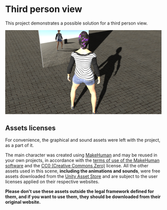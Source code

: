 # Third person view
This project demonstrates a possible solution for a third person view.

<img src="Screenshots/3rdPersonView.png" width="500" />

## Assets licenses
For convenience, the graphical and sound assets were left with the project, as a part of it.

The main character was created using [MakeHuman](http://www.makehumancommunity.org/) and may be reused in your own projects, in accordance with the [terms of use of the MakeHuman software](http://www.makehumancommunity.org/wiki/FAQ:Can_I_sell_models_created_with_MakeHuman%3F) and the [CC0 (Creative Commons Zero)](https://creativecommons.org/publicdomain/zero/1.0/) license. All the other assets used in this scene, **including the animations and sounds**, were free assets downloaded from the [Unity Asset Store](https://assetstore.unity.com/) and are subject to the user licenses applied on their respective websites.

**Please don't use these assets outside the legal framework defined for them, and if you want to use them, they should be downloaded from their original website.**
